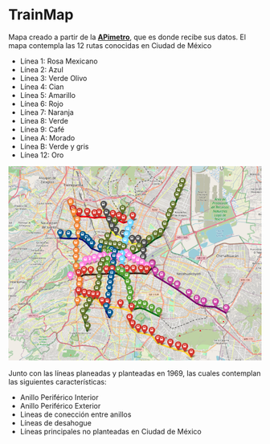 # TrainMap
Mapa creado a partir de la **[APimetro](https://github.com/galigaribaldi/Apimetro)**, que es donde recibe sus datos. El mapa contempla las 12 rutas conocidas en Ciudad de México

- Línea 1: Rosa Mexicano
- Línea 2: Azul
- Línea 3: Verde Olivo
- Línea 4: Cian
- Línea 5: Amarillo
- Línea 6: Rojo
- Línea 7: Naranja
- Línea 8: Verde
- Línea 9: Café
- Línea A: Morado 
- Línea B: Verde y gris
- Línea 12: Oro

![Plan2023](assets/Plan2023.png)

Junto con las líneas planeadas y planteadas en 1969, las cuales contemplan las siguientes características:

- Anillo Periférico Interior
- Anillo Periférico Exterior
- Lineas de conección entre anillos
- Líneas de desahogue
- Líneas principales no planteadas en Ciudad de México

